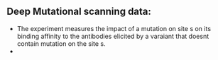 
## **Deep Mutational scanning data:**

- The experiment measures the impact of a mutation on site s on its binding affinity to the antibodies elicited by a varaiant that doesnt contain mutation on the site s. 
- 